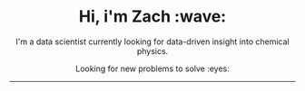 <!--- [![Social banner for jh3y](https://github.com/jh3y/jh3y/raw/master/assets/header-banner--optimized.svg)](https://jhey.dev)) -->
<h1 align='center'> Hi, i'm Zach :wave:</h1>
<p align='center'>
I'm a data scientist currently looking for data-driven insight into chemical physics.

<p align='center'>
Looking for new problems to solve :eyes:
</p>
<hr />
